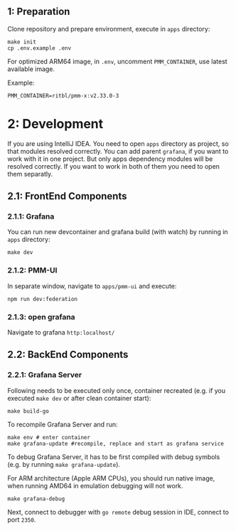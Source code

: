 ## 1: Preparation

Clone repository and prepare environment, execute in `apps` directory:

```shell
make init
cp .env.example .env
```

For optimized ARM64 image, in `.env`, uncomment `PMM_CONTAINER`, use latest available image.

Example:

```dotenv
PMM_CONTAINER=ritbl/pmm-x:v2.33.0-3
```

# 2: Development

If you are using IntelliJ IDEA. You need to open `apps` directory as project, so that modules resolved correctly.
You can add parent `grafana`, if you want to work with it in one project. But only apps dependency modules will be resolved
correctly. If you want to work in both of them you need to open them separatly.

## 2.1: FrontEnd Components

### 2.1.1: Grafana

You can run new devcontainer and grafana build (with watch) by running in `apps` directory:

```shell
make dev
```

### 2.1.2: PMM-UI

In separate window, navigate to `apps/pmm-ui` and execute:

```shell
npm run dev:federation
```

### 2.1.3: open grafana

Navigate to grafana `http:localhost/`

## 2.2: BackEnd Components

### 2.2.1: Grafana Server

Following needs to be executed only once, container recreated (e.g. if you executed `make dev` or after clean container start):

```shell
make build-go
```

To recompile Grafana Server and run:

```shell
make env # enter container
make grafana-update #recompile, replace and start as grafana service
```

To debug Grafana Server, it has to be first compiled with debug symbols (e.g. by running `make grafana-update`).

For ARM architecture (Apple ARM CPUs), you should run native image, when running AMD64 in emulation debugging will not work.

```shell
make grafana-debug
```

Next, connect to debugger with `go remote` debug session in IDE, connect to port `2350`.
